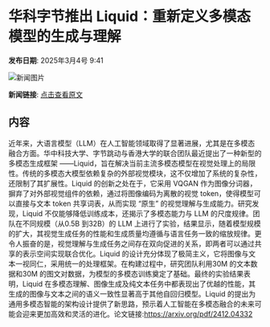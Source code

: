# 华科字节推出 Liquid：重新定义多模态模型的生成与理解

**发布日期**: 2025年3月4号 9:41

![新闻图片](https://pic.chinaz.com/picmap/thumb/202305091556149296_6.jpg)

**新闻链接**: [点击查看原文](https://www.aibase.com/zh/news/15906)

## 内容

近年来，大语言模型（LLM）在人工智能领域取得了显著进展，尤其是在多模态融合方面。华中科技大学、字节跳动与香港大学的联合团队最近提出了一种新型的多模态生成框架 ——Liquid，旨在解决当前主流多模态模型在视觉处理上的局限性。传统的多模态大模型依赖复杂的外部视觉模块，这不仅增加了系统的复杂性，还限制了其扩展性。Liquid 的创新之处在于，它采用 VQGAN 作为图像分词器，摒弃了对外部视觉组件的依赖，通过将图像编码为离散的视觉 token，使得模型可以直接与文本 token 共享词表，从而实现 “原生” 的视觉理解与生成能力。研究发现，Liquid 不仅能够降低训练成本，还揭示了多模态能力与 LLM 的尺度规律。团队在不同规模（从0.5B 到32B）的 LLM 上进行了实验，结果显示，随着模型规模的扩大，其视觉生成任务的性能和生成质量均遵循与语言任务一致的缩放规律。更令人振奋的是，视觉理解与生成任务之间存在双向促进的关系，即两者可以通过共享的表示空间实现联合优化。Liquid 的设计充分体现了极简主义，它将图像与文本一视同仁，采用统一的处理框架。在构建过程中，研究团队利用30M 的文本数据和30M 的图文对数据，为模型的多模态训练奠定了基础。最终的实验结果表明，Liquid 在多模态理解、图像生成及纯文本任务中都表现出了优越的性能，其生成的图像与文本之间的语义一致性显著高于其他自回归模型。Liquid 的提出为通用多模态智能的架构设计提供了新思路，预示着人工智能在多模态融合的未来可能会迎来更加高效和灵活的进化。论文链接:https://arxiv.org/pdf/2412.04332
